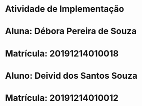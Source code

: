 # Atividade de Implementação
# Aluna: Débora Pereira de Souza
# Matrícula: 20191214010018


# Aluno: Deivid dos Santos Souza
# Matrícula: 20191214010012
